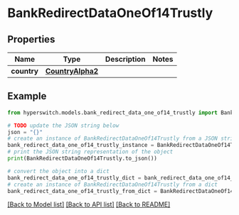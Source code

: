 # BankRedirectDataOneOf14Trustly


## Properties

Name | Type | Description | Notes
------------ | ------------- | ------------- | -------------
**country** | [**CountryAlpha2**](CountryAlpha2.md) |  | 

## Example

```python
from hyperswitch.models.bank_redirect_data_one_of14_trustly import BankRedirectDataOneOf14Trustly

# TODO update the JSON string below
json = "{}"
# create an instance of BankRedirectDataOneOf14Trustly from a JSON string
bank_redirect_data_one_of14_trustly_instance = BankRedirectDataOneOf14Trustly.from_json(json)
# print the JSON string representation of the object
print(BankRedirectDataOneOf14Trustly.to_json())

# convert the object into a dict
bank_redirect_data_one_of14_trustly_dict = bank_redirect_data_one_of14_trustly_instance.to_dict()
# create an instance of BankRedirectDataOneOf14Trustly from a dict
bank_redirect_data_one_of14_trustly_from_dict = BankRedirectDataOneOf14Trustly.from_dict(bank_redirect_data_one_of14_trustly_dict)
```
[[Back to Model list]](../README.md#documentation-for-models) [[Back to API list]](../README.md#documentation-for-api-endpoints) [[Back to README]](../README.md)


